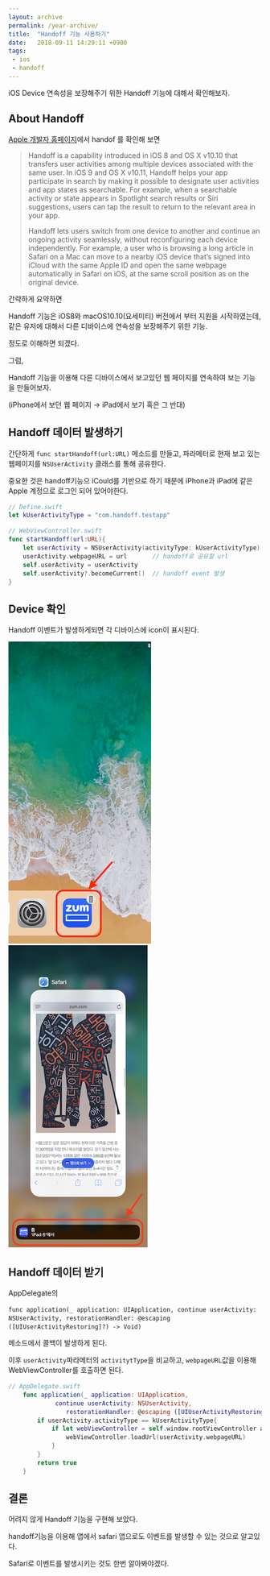 ```yaml
---
layout: archive
permalink: /year-archive/
title:  "Handoff 기능 사용하기"
date:   2018-09-11 14:29:11 +0900
tags: 
 - ios
 - handoff
---
```


iOS Device 연속성을 보장해주기 위한 Handoff 기능에 대해서 확인해보자. 



## About Handoff

[Apple 개발자 홈페이지](https://developer.apple.com/library/archive/documentation/UserExperience/Conceptual/Handoff/HandoffFundamentals/HandoffFundamentals.html#//apple_ref/doc/uid/TP40014338)에서 handof 를 확인해 보면

> Handoff is a capability introduced in iOS 8 and OS X v10.10 that transfers user activities among multiple devices associated with the same user. In iOS 9 and OS X v10.11, Handoff helps your app participate in search by making it possible to designate user activities and app states as searchable. For example, when a searchable activity or state appears in Spotlight search results or Siri suggestions, users can tap the result to return to the relevant area in your app.
>
> Handoff lets users switch from one device to another and continue an ongoing activity seamlessly, without reconfiguring each device independently. For example, a user who is browsing a long article in Safari on a Mac can move to a nearby iOS device that’s signed into iCloud with the same Apple ID and open the same webpage automatically in Safari on iOS, at the same scroll position as on the original device.

간략하게 요약하면

Handoff 기능은 iOS8와  macOS10.10(요세미티) 버전에서 부터 지원을 시작하였는데, 같은 유저에 대해서 다른 디바이스에 연속성을 보장해주기 위한 기능.

정도로 이해하면 되겠다. 

그럼, 

Handoff 기능을 이용해 다른 디바이스에서 보고있던 웹 페이지를 연속하여 보는 기능을 만들어보자.

(iPhone에서 보던 웹 페이지 → iPad에서 보기 혹은 그 반대)

## Handoff 데이터 발생하기

간단하게 `func startHandoff(url:URL)` 메소드를 만들고, 파라메터로 현재 보고 있는 웹페이지를 `NSUserActivity` 클래스를 통해 공유한다.

중요한 것은  handoff기능으 iCould를 기반으로 하기 때문에 iPhone과 iPad에 같은 Apple 계정으로 로그인 되어 있어야한다.

```Swift
// Define.swift
let kUserActivityType = "com.handoff.testapp"
```

````swift
// WebViewController.swift
func startHandoff(url:URL){
    let userActivity = NSUserActivity(activityType: kUserActivityType) // type은 Bundle Identifier를 사용하면 된다.
    userActivity.webpageURL = url 		// handoff로 공유할 url
    self.userActivity = userActivity
    self.userActivity?.becomeCurrent()  // handoff event 발생
}
````



## Device 확인

Handoff 이벤트가 발생하게되면 각 디바이스에 icon이 표시된다. 

![handoff_ipad](../assets/images/2018-09-11-iOS_Handoff.assets/handoff_ipad.png)![handoff_iphonex](../assets/images/2018-09-11-iOS_Handoff.assets/handoff_iphonex.png) 

## Handoff 데이터 받기

AppDelegate의

 `func application(_ application: UIApplication, continue userActivity: NSUserActivity, restorationHandler: @escaping ([UIUserActivityRestoring]?) -> Void)` 

메소드에서 콜백이 발생하게 된다.

이후 `userActivity`파라메터의 `activitytType`을 비교하고, `webpageURL`값을 이용해 WebViewController를 호출하면 된다.

```swift
// AppDelegate.swift
    func application(_ application: UIApplication, 
             continue userActivity: NSUserActivity, 
                restorationHandler: @escaping ([UIUserActivityRestoring]?) -> Void) -> Bool{
        if userActivity.activityType == kUserActivityType{
            if let webViewController = self.window.rootViewController as? WebViewController{
                webViewController.loadUrl(userActivity.webpageURL)
            }
        }
        return true
    }
```



## 결론

 어려지 않게 Handoff 기능을 구현해 보았다. 

handoff기능을 이용해 앱에서 safari 앱으로도 이벤트를 발생할 수 있는 것으로 알고있다. 

Safari로 이벤트를 발생시키는 것도 한번 알아봐야겠다. 

